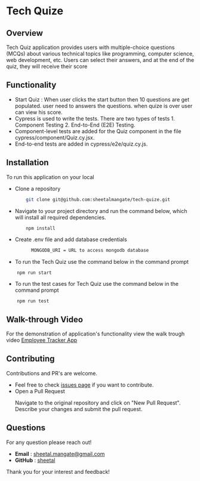 # Tech Quize

## Overview

Tech Quiz application provides users with multiple-choice questions (MCQs) about various technical topics like programming, computer science, web development, etc. Users can select their answers, and at the end of the quiz, they will receive their score

## Functionality 
- Start Quiz : When user clicks the start button then 10 questions are get populated. user need to answers the questions. when quize is over user can view his score.
- Cypress is used to write the tests. There are two types of tests 1. Component Testing 2. End-to-End (E2E) Testing.
- Component-level tests are added for the Quiz component in the file cypress/component/Quiz.cy.jsx. 
- End-to-end tests are added in cypress/e2e/quiz.cy.js.

## Installation

To run this application on your local

- Clone a repository 
  ```sh
      git clone git@github.com:sheetalmangate/tech-quize.git
  ```

- Navigate to your project directory and run the command below, which will install all required dependencies. 
  ```sh
      npm install
  ```

- Create .env file and add database credentials
  ```sh
        MONGODB_URI = URL to access mongodb database
  ```

- To run the Tech Quiz use the command below in the command prompt
```
    npm run start
```

- To run the test cases for Tech Quiz use the command below in the command prompt
```
    npm run test
```

## Walk-through Video     
 For the demonstration of application's functionality view the walk trough video 
 [Employee Tracker App](https://app.screencastify.com/v3/watch/UE2FAjDIQRoz6vP6IIH8)


## Contributing
Contributions and PR's are welcome.

- Feel free to check [issues page](https://github.com/sheetalmangate/weather_dashboard/issues) if you want to contribute.
- Open a Pull Request 
    <p>Navigate to the original repository and click on "New Pull Request". Describe your changes and submit the pull request.</p>

## Questions
  For any question please reach out!

  - **Email** : [sheetal.mangate@gmail.com](sheetal.mangate@gmail.com)
  - **GitHub** : [sheetal](https://github.com/sheetalmangate) 

Thank you for your interest and feedback! 
